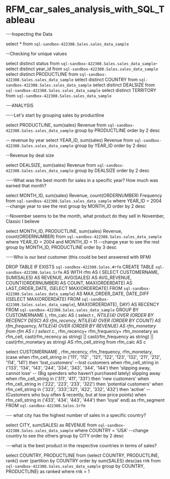 # RFM_car_sales_analysis_with_SQL_Tableau


---Inspecting the Data

select * from `sql-sandbox-422308.Sales.sales_data_sample`

--Checking for unique values

select distinct status from `sql-sandbox-422308.Sales.sales_data_sample`-
select distinct year_id from `sql-sandbox-422308.Sales.sales_data_sample`
select distinct PRODUCTLINE from `sql-sandbox-422308.Sales.sales_data_sample` 
select distinct COUNTRY from `sql-sandbox-422308.Sales.sales_data_sample`
select distinct DEALSIZE from `sql-sandbox-422308.Sales.sales_data_sample`
select distinct TERRITORY from `sql-sandbox-422308.Sales.sales_data_sample` 



---ANALYSIS

----Let's start by grouping sales by productline


select PRODUCTLINE, sum(sales) Revenue
from `sql-sandbox-422308.Sales.sales_data_sample`
group by PRODUCTLINE
order by 2 desc

-- revenue by year
select YEAR_ID, sum(sales) Revenue
from `sql-sandbox-422308.Sales.sales_data_sample`
group by YEAR_ID
order by 2 desc


--Revenue by deal size

select  DEALSIZE,  sum(sales) Revenue
from `sql-sandbox-422308.Sales.sales_data_sample`
group by  DEALSIZE
order by 2 desc


----What was the best month for sales in a specific year? How much was earned that month? 

select  MONTH_ID, sum(sales) Revenue, count(ORDERNUMBER) Frequency
from `sql-sandbox-422308.Sales.sales_data_sample`
where YEAR_ID = 2004 --change year to see the rest
group by  MONTH_ID
order by 2 desc


--November seems to be the month, what product do they sell in November, Classic I believe

select  MONTH_ID, PRODUCTLINE, sum(sales) Revenue, count(ORDERNUMBER)
from `sql-sandbox-422308.Sales.sales_data_sample`
where YEAR_ID = 2004 and MONTH_ID = 11 --change year to see the rest
group by  MONTH_ID, PRODUCTLINE
order by 3 desc


----Who is our best customer (this could be best answered with RFM)

DROP TABLE IF EXISTS `sql-sandbox-422308.Sales.#rfm`
CREATE TABLE `sql-sandbox-422308.Sales.Srfm` AS
WITH rfm AS 
(
  SELECT 
      CUSTOMERNAME, SUM(SALES) AS REVENUE, AVG(SALES) AS AVG_REVENUE,
      COUNT(ORDERNUMBER) AS COUNT, MAX(ORDERDATE) AS LAST_ORDER_DATE,
      (SELECT MAX(ORDERDATE) FROM `sql-sandbox-422308.Sales.sales_data_sample`) AS MAX_ORDER_DATE,
      DATE_DIFF ((SELECT MAX(ORDERDATE) FROM `sql-sandbox-422308.Sales.sales_data_sample`), MAX(ORDERDATE), DAY) AS RECENCY
  FROM `sql-sandbox-422308.Sales.sales_data_sample`
  GROUP BY CUSTOMERNAME
),
rfm_calc AS 
(
select r.*,
     NTILE(4) OVER (ORDER BY RECENCY DESC) AS rfm_recency,
     NTILE(4) OVER (ORDER BY COUNT) AS rfm_frequency,
     NTILE(4) OVER (ORDER BY REVENUE) AS rfm_monetary
from rfm AS r
) 
select c.*, rfm_recency+ rfm_frequency+ rfm_monetary as rfm_cell,
cast(rfm_recency as string) || cast(rfm_frequency as string) || cast(rfm_monetary  as string) AS rfm_cell_string
from rfm_calc AS c


select CUSTOMERNAME , rfm_recency, rfm_frequency, rfm_monetary, 
(case 
		when rfm_cell_string in ('111', '112' , '121', '122', '123', '132', '211', '212', '114', '141') then 'lost_customers'  --lost customers
		when rfm_cell_string in ('133', '134', '143', '244', '334', '343', '344', '144') then 'slipping away, cannot lose' -- (Big spenders who haven’t purchased lately) slipping away
		when rfm_cell_string in ('311', '411', '331') then 'new customers'
		when rfm_cell_string in ('222', '223', '233', '322') then 'potential customers'
		when rfm_cell_string in ('323', '333','321', '422', '332', '432') then 'active' --(Customers who buy often & recently, but at low price points)
		when rfm_cell_string in ('433', '434', '443', '444') then 'loyal'
	end) as rfm_segment
FROM `sql-sandbox-422308.Sales.Srfm`

--- what city has the highest number of sales in a specific country?

select CITY, sum(SALES) as REVENUE
from `sql-sandbox-422308.Sales.sales_data_sample`
where COUNTRY = 'USA' --change country to see the others
group by CITY
order by 2 desc

---what is the best product in the respective countries in terms of sales?

select COUNTRY, PRODUCTLINE
from (select COUNTRY, PRODUCTLINE, 
rank() over (partition by COUNTRY order by sum(SALES) desc)as rnk 
from `sql-sandbox-422308.Sales.sales_data_sample`
group by COUNTRY, PRODUCTLINE) as ranked
where rnk = 1         
